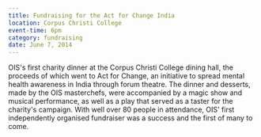 ```yaml
---
title: Fundraising for the Act for Change India
location: Corpus Christi College
event-time: 6pm
category: fundraising
date: June 7, 2014
---
```


OIS's first charity dinner at the Corpus Christi College dining hall, the
proceeds of which went to Act for Change, an initiative to spread mental
health awareness in India through forum theatre. The dinner and desserts,
made by the OIS masterchefs, were accompanied by a magic show and musical
performance, as well as a play that served as a taster for the charity's
campaign. With well over 80 people in attendance, OIS' first independently
organised fundraiser was a success and the first of many to come.

